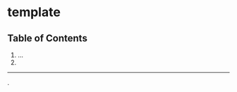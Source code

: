 # template

<Description>

Table of Contents
------------------------------
1.  ...
2.  
------------------------------

<number>. <description>
<text>

